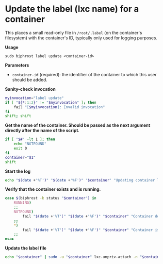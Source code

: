 # Update the label (lxc name) for a container

This places a small read-only file in `/root/.label` (on the container's filesystem) with the container's ID, typically only used for logging purposes.

**Usage**
```
sudo biphrost label update <container-id>
```

**Parameters**
* `container-id` (required): the identifier of the container to which this user should be added.

**Sanity-check invocation**
```bash
myinvocation="label update"
if [ "${*:1:2}" != "$myinvocation" ]; then
    fail "[$myinvocation]: Invalid invocation"
fi
shift; shift
```

**Get the name of the container. Should be passed as the next argument directly after the name of the script.**
```bash
if [ "$#" -lt 1 ]; then
    echo "NOTFOUND"
	exit 0
fi
container="$1"
shift
```

**Start the log**
```bash
echo "$(date +'%T')" "$(date +'%F')" "$container" "Updating container label"
```

**Verify that the container exists and is running.**
```bash
case $(biphrost -b status "$container") in
    RUNNING)
    ;;
    NOTFOUND)
        fail "$(date +'%T')" "$(date +'%F')" "$container" "Container does not exist"
    ;;
    *)
        fail "$(date +'%T')" "$(date +'%F')" "$container" "Container is not running"
    ;;
esac
```

**Update the label file**
```bash
echo "$container" | sudo -u "$container" lxc-unpriv-attach -n "$container" -e -- sh -c "tee /root/.label >/dev/null && chmod 0400 /root/.label"
```
